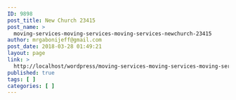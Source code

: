 ```yaml
---
ID: 9898
post_title: New Church 23415
post_name: >
  moving-services-moving-services-moving-services-newchurch-23415
author: mrgabonijeff@gmail.com
post_date: 2018-03-28 01:49:21
layout: page
link: >
  http://localhost/wordpress/moving-services-moving-services-moving-services-newchurch-23415/
published: true
tags: [ ]
categories: [ ]
---
```

